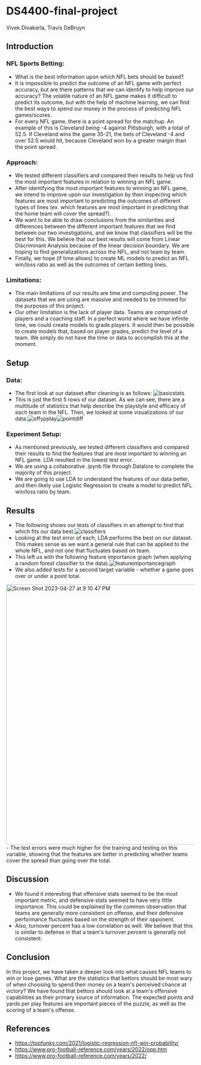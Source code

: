 # DS4400-final-project
Vivek Divakarla, Travis DeBruyn

## Introduction
### NFL Sports Betting:
- What is the best information upon which NFL bets should be based?
- It is impossible to predict the outcome of an NFL game with perfect accuracy, but are there patterns that we can identify to help improve our accuracy? The volatile nature of an NFL game makes it difficult to predict its outcome, but with the help of machine learning, we can find the best ways to spend our money in the process of predicting NFL games/scores.
- For every NFL game, there is a point spread for the matchup. An example of this is Cleveland being -4 against Pittsburgh, with a total of 52.5. If Cleveland wins the game 35-21, the bets of Cleveland -4 and over 52.5 would hit, because Cleveland won by a greater margin than the point spread. 

### Approach:
- We tested different classifiers and compared their results to help us find the most important features in relation to winning an NFL game.
- After identifying the most important features to winning an NFL game, we intend to improve upon our investigation by then inspecting which features are most important to predicting the outcomes of different types of lines (ex. which features are most important in predicting that the home team will cover the spread?).
- We want to be able to draw conclusions from the similarities and differences between the different important features that we find between our two investigations, and we know that classifiers will be the best for this. We believe that our best results will come from Linear Discriminant Analysis because of the linear decision boundary. We are hoping to find generalizations across the NFL, and not team by team.
- Finally, we hope (if time allows) to create ML models to predict an NFL win/loss ratio as well as the outcomes of certain betting lines.


### Limitations:
- The main limitations of our results are time and computing power. The datasets that we are using are massive and needed to be trimmed for the purposes of this project.
- Our other limitation is the lack of player data. Teams are comprised of players and a coaching staff. In a perfect world where we have infinite time, we could create models to grade players. It would then be possible to create models that, based on player grades, predict the level of a team. We simply do not have the time or data to accomplish this at the moment.

## Setup
### Data:
- The first look at our dataset after cleaning is as follows: ![basicstats](https://user-images.githubusercontent.com/71042338/231732408-4a6026bb-f1e7-4a2c-a963-f5459caac0ea.png)
- This is just the first 5 rows of our dataset. As we can see, there are a multitude of statistics that help describe the playstyle and efficacy of each team in the NFL. Then, we looked at some visualizations of our data.![offypplay](https://user-images.githubusercontent.com/71042338/231737240-c92e601e-82aa-43a1-a057-9fd2bed00d1e.png)![pointdiff](https://user-images.githubusercontent.com/71042338/231736734-2d83cc75-38e5-4aee-b0bc-8d878fb736a7.png)


### Experiment Setup:
- As mentioned previously, we tested different classifiers and compared their results to find the features that are most important to winning an NFL game. LDA resulted in the lowest test error.
- We are using a collaborative .ipynb file through Datalore to complete the majority of this project.
- We are going to use LDA to understand the features of our data better, and then likely use Logistic Regression to create a model to predict NFL win/loss ratio by team.

## Results
- The following shows our tests of classifiers in an attempt to find that which fits our data best.![classifiers](https://user-images.githubusercontent.com/71042338/231737731-407f5297-0794-42b0-adb7-fa6c159dec90.png)
- Looking at the test error of each, LDA performs the best on our dataset. This makes sense as we want a general rule that can be applied to the whole NFL, and not one that fluctuates based on team.
- This left us with the following feature importance graph (when applying a random forest classifier to the data).![featureimportancegraph](https://user-images.githubusercontent.com/71042338/231738385-c30af62b-af83-44bc-ab6e-a618d1f82b65.png)
- We also added tests for a second target variable - whether a game goes over or under a point total. 
<img width="694" alt="Screen Shot 2023-04-27 at 9 10 47 PM" src="https://user-images.githubusercontent.com/11672096/235030684-20b2e94f-3649-44cf-8313-879aeec8aa29.png">
- The test errors were much higher for the training and testing on this variable, showing that the features are better in predicting whether teams cover the spread than going over the total. 

## Discussion
- We found it interesting that offensive stats seemed to be the most important metric, and defensive stats seemed to have very little importance. This could be explained by the common observation that teams are generally more consistent on offense, and their defensive performance fluctuates based on the strength of their opponent.
- Also, turnover percent has a low correlation as well. We believe that this is similar to defense in that a team's turnover percent is generally not consistent.

## Conclusion
In this project, we have taken a deeper look into what causes NFL teams to win or lose games. What are the statistics that bettors should be most wary of when choosing to spend their money on a team's perceived chance at victory? We have found that bettors should look at a team's offensive capabilities as their primary source of information. The expected points and yards per play features are important pieces of the puzzle, as well as the scoring of a team's offense.

## References
- https://topfunky.com/2021/logistic-regression-nfl-win-probability/
- https://www.pro-football-reference.com/years/2022/opp.htm
- https://www.pro-football-reference.com/years/2022/
